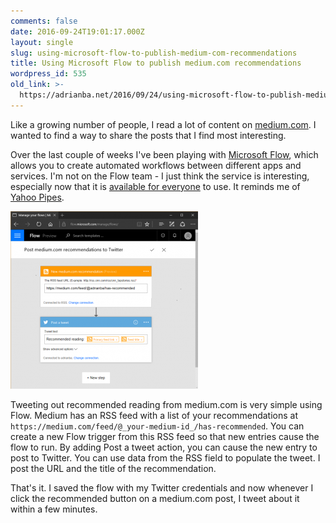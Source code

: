 ```yaml
---
comments: false
date: 2016-09-24T19:01:17.000Z
layout: single
slug: using-microsoft-flow-to-publish-medium-com-recommendations
title: Using Microsoft Flow to publish medium.com recommendations
wordpress_id: 535
old_link: >-
  https://adrianba.net/2016/09/24/using-microsoft-flow-to-publish-medium-com-recommendations/
---
```

Like a growing number of people, I read a lot of content on [medium.com](https://medium.com/). I wanted to find a way to share the posts that I find most interesting.

Over the last couple of weeks I've been playing with [Microsoft Flow](https://flow.microsoft.com/), which allows you to create automated workflows between different apps and services. I'm not on the Flow team - I just think the service is interesting, especially now that it is [available for everyone](https://flow.microsoft.com/en-us/blog/available-for-everyone/) to use. It reminds me of [Yahoo Pipes](https://en.wikipedia.org/wiki/Yahoo!_Pipes).

[![Screenshot of Microsoft Flow editor](/assets/uploads/2016/09/microsoft-flow-300x284.png)](/assets/uploads/2016/09/microsoft-flow.png)

Tweeting out recommended reading from medium.com is very simple using Flow. Medium has an RSS feed with a list of your recommendations at `https://medium.com/feed/@_your-medium-id_/has-recommended`. You can create a new Flow trigger from this RSS feed so that new entries cause the flow to run. By adding Post a tweet action, you can cause the new entry to post to Twitter. You can use data from the RSS field to populate the tweet. I post the URL and the title of the recommendation.

That's it. I saved the flow with my Twitter credentials and now whenever I click the recommended button on a medium.com post, I tweet about it within a few minutes.
